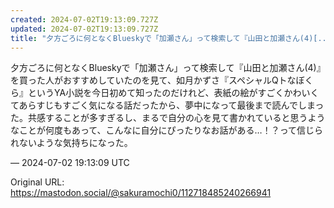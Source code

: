 ```yaml
---
created: 2024-07-02T19:13:09.727Z
updated: 2024-07-02T19:13:09.727Z
title: "夕方ごろに何となくBlueskyで「加瀬さん」って検索して『山田と加瀬さん(4)[...]"
---
```


<p>夕方ごろに何となくBlueskyで「加瀬さん」って検索して『山田と加瀬さん(4)』を買った人がおすすめしていたのを見て、如月かずさ『スペシャルQトなぼくら』というYA小説を今日初めて知ったのだけれど、表紙の絵がすごくかわいくてあらすじもすごく気になる話だったから、夢中になって最後まで読んでしまった。共感することが多すぎるし、まるで自分の心を見て書かれていると思うようなことが何度もあって、こんなに自分にぴったりなお話がある…！？って信じられないような気持ちになった。</p>

&mdash; 2024-07-02 19:13:09 UTC

Original URL: https://mastodon.social/@sakuramochi0/112718485240266941

